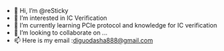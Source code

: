 - 👋 Hi, I’m @reSticky
- 👀 I’m interested in IC Verification
- 🌱 I’m currently learning PCIe protocol and knowledge for IC verification 
- 💞️ I’m looking to collaborate on ...
- 📫 Here is my email :diguodasha888@gmail.com

<!---
reSticky/reSticky is a ✨ special ✨ repository because its `README.md` (this file) appears on your GitHub profile.
You can click the Preview link to take a look at your changes.
--->
